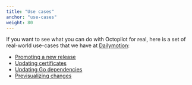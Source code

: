 ```yaml
---
title: "Use cases"
anchor: "use-cases"
weight: 80
---
```


If you want to see what you can do with Octopilot for real, here is a set of real-world use-cases that we have at [Dailymotion](https://www.dailymotion.com/):

- [Promoting a new release](#use-case-app-promotion)
- [Updating certificates](#use-case-update-certs)
- [Updating Go dependencies](#use-case-go-deps)
- [Previsualizing changes](#use-case-preview)
